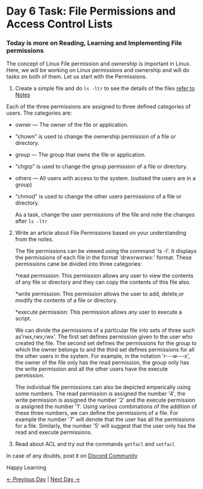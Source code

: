 # Day 6 Task: File Permissions and Access Control Lists

### Today is more on Reading, Learning and Implementing File permissions

The concept of Linux File permission and ownership is important in Linux.
Here, we will be working on Linux permissions and ownership and will do tasks on
both of them.
Let us start with the Permissions.

1. Create a simple file and do `ls -ltr` to see the details of the files [refer to Notes](https://github.com/LondheShubham153/90DaysOfDevOps/tree/master/2023/day06/notes)

Each of the three permissions are assigned to three defined categories of users. The categories are:

- owner — The owner of the file or application.
- "chown" is used to change the ownership permission of a file or directory.
- group — The group that owns the file or application.
- "chgrp" is used to change the group permission of a file or directory.
- others — All users with access to the system. (outised the users are in a group)
- "chmod" is used to change the other users permissions of a file or directory.

  As a task, change the user permissions of the file and note the changes after `ls -ltr`

2. Write an article about File Permissions based on your understanding from the notes.

   The file permissions can be viewed using the command 'ls -l'. It displays the permissions of each file in the format 'drwxrwxrwx:' format. These permissions cane be divided into three categories:

   *read permission: This permission allows any user to view the contents of any file or directory and they can copy the contents of this file also.

   *write permission: This permission allows the user to add, delete,or modify the contents of a file or directory.

   *execute permission: This permission allows any user to execute a script.

   We can divide the permissions of a particular file into sets of three such as'rwx,rwx,rwx'. The first set defines permission given to the user who created the file. The second set defines the permissions for the group to which the owner belongs to and the third set defines permissions for all the other users in the system. For example, in the notation 'r---w---x', the owner of the file only has the read permission, the group only has the write permission and all the other users have the execute permission.

   The individual file permissions can also be depicted emperically using some numbers. The read permission is assigned the number '4', the write permission is assigned the number '2' and the execute permission is assigned the number '1'. Using various combinations of the addition of these three numbers, we can define the permissions of a file. For example the number '7' will denote that the user has all the permissions for a file. Similarly, the number '5' will suggest that the user only has  the read and execute permissions.

4. Read about ACL and try out the commands `getfacl` and `setfacl`

In case of any doubts, post it on [Discord Community](https://discord.gg/hs3Pmc5F)

Happy Learning

[← Previous Day](../day05/README.md) | [Next Day →](../day07/README.md)
